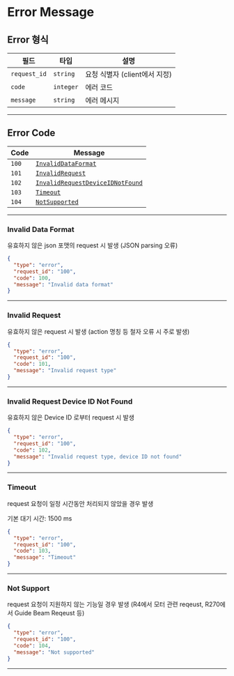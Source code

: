 # Error Message

## Error 형식

| 필드 | 타입 | 설명 |
| - | - | - |
| `request_id` | `string`| 요청 식별자 (client에서 지정) |
| `code` | `integer` | 에러 코드 |
| `message` | `string` | 에러 메시지 |

---

## Error Code

|Code|Message|
|-|-|
|`100`|[`InvalidDataFormat`](#invalid-data-format)|
|`101`|[`InvalidRequest`](#invalid-request)|
|`102`|[`InvalidRequestDeviceIDNotFound`](#invalid-request-device-id-not-found)|
|`103`|[`Timeout`](#timeout)|
|`104`|[`NotSupported`](#not-support)|


---

### Invalid Data Format

유효하지 않은 json 포맷의 request 시 발생 (JSON parsing 오류)

```json
{
  "type": "error",
  "request_id": "100",
  "code": 100,
  "message": "Invalid data format"
}
```

---

### Invalid Request

유효하지 않은 request 시 발생 (action 명칭 등 철자 오류 시 주로 발생)

```json
{
  "type": "error",
  "request_id": "100",
  "code": 101,
  "message": "Invalid request type"
}
```

---

### Invalid Request Device ID Not Found

유효하지 않은 Device ID 로부터 request 시 발생

```json
{
  "type": "error",
  "request_id": "100",
  "code": 102,
  "message": "Invalid request type, device ID not found"
}
```

---

### Timeout

request 요청이 일정 시간동안 처리되지 않았을 경우 발생

기본 대기 시간: 1500 ms

```json
{
  "type": "error",
  "request_id": "100",
  "code": 103,
  "message": "Timeout"
}
```

---

### Not Support

request 요청이 지원하지 않는 기능일 경우 발생 (R4에서 모터 관련 reqeust, R270에서 Guide Beam Reqeust 등)

```json
{
  "type": "error",
  "request_id": "100",
  "code": 104,
  "message": "Not supported"
}
```

---